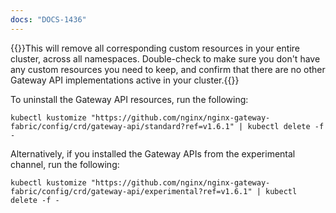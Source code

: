 ```yaml
---
docs: "DOCS-1436"
---
```


{{<warning>}}This will remove all corresponding custom resources in your entire cluster, across all namespaces. Double-check to make sure you don't have any custom resources you need to keep, and confirm that there are no other Gateway API implementations active in your cluster.{{</warning>}}

To uninstall the Gateway API resources, run the following:

```shell
kubectl kustomize "https://github.com/nginx/nginx-gateway-fabric/config/crd/gateway-api/standard?ref=v1.6.1" | kubectl delete -f -
```

Alternatively, if you installed the Gateway APIs from the experimental channel, run the following:

```shell
kubectl kustomize "https://github.com/nginx/nginx-gateway-fabric/config/crd/gateway-api/experimental?ref=v1.6.1" | kubectl delete -f -
```
